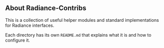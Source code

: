 ## About Radiance-Contribs
This is a collection of useful helper modules and standard implementations for Radiance interfaces.

Each directory has its own `README.md` that explains what it is and how to configure it.
